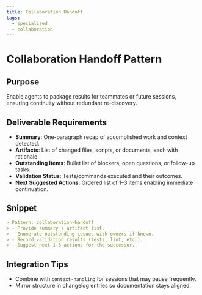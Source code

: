 ```yaml
---
title: Collaboration Handoff
tags:
  - specialized
  - collaboration
---
```


# Collaboration Handoff Pattern

## Purpose
Enable agents to package results for teammates or future sessions, ensuring continuity without redundant re-discovery.

## Deliverable Requirements
- **Summary**: One-paragraph recap of accomplished work and context detected.
- **Artifacts**: List of changed files, scripts, or documents, each with rationale.
- **Outstanding Items**: Bullet list of blockers, open questions, or follow-up tasks.
- **Validation Status**: Tests/commands executed and their outcomes.
- **Next Suggested Actions**: Ordered list of 1–3 items enabling immediate continuation.

## Snippet

```markdown
> Pattern: collaboration-handoff
> - Provide summary + artifact list.
> - Enumerate outstanding issues with owners if known.
> - Record validation results (tests, lint, etc.).
> - Suggest next 1–3 actions for the successor.
```

## Integration Tips
- Combine with `context-handling` for sessions that may pause frequently.
- Mirror structure in changelog entries so documentation stays aligned.

